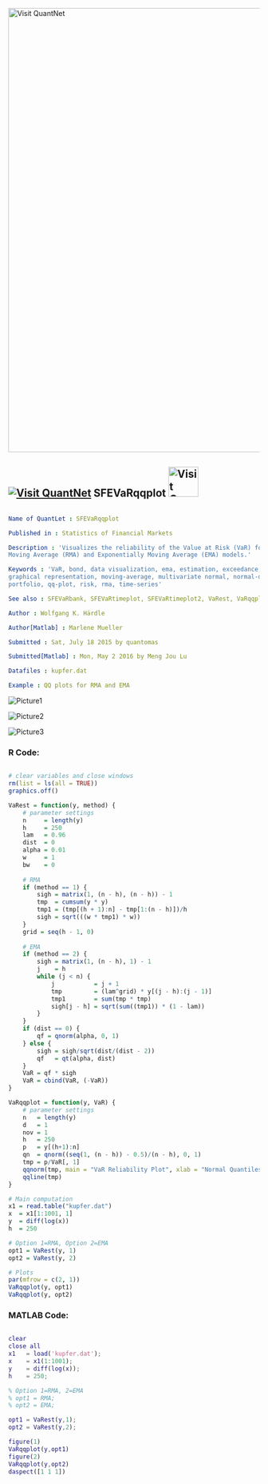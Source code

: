 
[<img src="https://github.com/QuantLet/Styleguide-and-FAQ/blob/master/pictures/banner.png" width="888" alt="Visit QuantNet">](http://quantlet.de/)

## [<img src="https://github.com/QuantLet/Styleguide-and-FAQ/blob/master/pictures/qloqo.png" alt="Visit QuantNet">](http://quantlet.de/) **SFEVaRqqplot** [<img src="https://github.com/QuantLet/Styleguide-and-FAQ/blob/master/pictures/QN2.png" width="60" alt="Visit QuantNet 2.0">](http://quantlet.de/)

```yaml

Name of QuantLet : SFEVaRqqplot

Published in : Statistics of Financial Markets

Description : 'Visualizes the reliability of the Value at Risk (VaR) forecasts based on Rectangular
Moving Average (RMA) and Exponentially Moving Average (EMA) models.'

Keywords : 'VaR, bond, data visualization, ema, estimation, exceedance, financial, forecast,
graphical representation, moving-average, multivariate normal, normal-distribution, plot,
portfolio, qq-plot, risk, rma, time-series'

See also : SFEVaRbank, SFEVaRtimeplot, SFEVaRtimeplot2, VaRest, VaRqqplot

Author : Wolfgang K. Härdle

Author[Matlab] : Marlene Mueller

Submitted : Sat, July 18 2015 by quantomas

Submitted[Matlab] : Mon, May 2 2016 by Meng Jou Lu

Datafiles : kupfer.dat

Example : QQ plots for RMA and EMA

```

![Picture1](SFEVaRqqplot-1.png)

![Picture2](SFEVaRqqplot_ex1_m.png)

![Picture3](SFEVaRqqplot_ex2_m.png)


### R Code:
```r

# clear variables and close windows
rm(list = ls(all = TRUE))
graphics.off()

VaRest = function(y, method) {
    # parameter settings
    n     = length(y)
    h     = 250
    lam   = 0.96
    dist  = 0
    alpha = 0.01
    w     = 1
    bw    = 0
    
    # RMA
    if (method == 1) {
        sigh = matrix(1, (n - h), (n - h)) - 1
        tmp  = cumsum(y * y)
        tmp1 = (tmp[(h + 1):n] - tmp[1:(n - h)])/h
        sigh = sqrt(((w * tmp1) * w))
    }
    grid = seq(h - 1, 0)
    
    # EMA
    if (method == 2) {
        sigh = matrix(1, (n - h), 1) - 1
        j    = h
        while (j < n) {
            j           = j + 1
            tmp         = (lam^grid) * y[(j - h):(j - 1)]
            tmp1        = sum(tmp * tmp)
            sigh[j - h] = sqrt(sum((tmp1)) * (1 - lam))
        }
    }
    if (dist == 0) {
        qf = qnorm(alpha, 0, 1)
    } else {
        sigh = sigh/sqrt(dist/(dist - 2))
        qf   = qt(alpha, dist)
    }
    VaR = qf * sigh
    VaR = cbind(VaR, (-VaR))
}

VaRqqplot = function(y, VaR) {
    # parameter settings 
    n   = length(y)
    d   = 1
    nov = 1
    h   = 250
    p   = y[(h+1):n]
    qn  = qnorm((seq(1, (n - h)) - 0.5)/(n - h), 0, 1)
    tmp = p/VaR[, 1]
    qqnorm(tmp, main = "VaR Reliability Plot", xlab = "Normal Quantiles", ylab = "L/VaR Quantiles")
    qqline(tmp)
}

# Main computation
x1 = read.table("kupfer.dat")
x  = x1[1:1001, 1]
y  = diff(log(x))
h  = 250

# Option 1=RMA, Option 2=EMA
opt1 = VaRest(y, 1)
opt2 = VaRest(y, 2)

# Plots
par(mfrow = c(2, 1))
VaRqqplot(y, opt1)
VaRqqplot(y, opt2)

```

### MATLAB Code:
```matlab

clear
close all
x1   = load('kupfer.dat');
x    = x1(1:1001);
y    = diff(log(x));
h    = 250;

% Option 1=RMA, 2=EMA
% opt1 = RMA;
% opt2 = EMA;

opt1 = VaRest(y,1);
opt2 = VaRest(y,2);

figure(1)
VaRqqplot(y,opt1)
figure(2)
VaRqqplot(y,opt2)
daspect([1 1 1])
```

